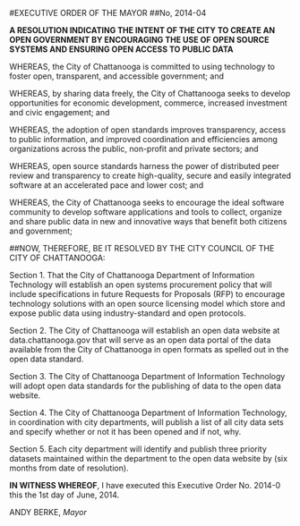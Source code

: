 #EXECUTIVE ORDER OF THE MAYOR
##No, 2014-04

**A RESOLUTION INDICATING THE INTENT OF THE CITY TO CREATE AN OPEN GOVERNMENT BY ENCOURAGING THE USE OF OPEN SOURCE SYSTEMS AND ENSURING OPEN ACCESS TO PUBLIC DATA**

WHEREAS, the City of Chattanooga is committed to using technology to foster open, transparent, and accessible government; and

WHEREAS, by sharing data freely, the City of Chattanooga seeks to develop opportunities for economic development, commerce, increased investment and civic engagement; and

WHEREAS, the adoption of open standards improves transparency, access to public information, and improved coordination and efficiencies among organizations across the public, non-profit and private sectors; and

WHEREAS, open source standards harness the power of distributed peer review and transparency to create high-quality, secure and easily integrated software at an accelerated pace and lower cost; and

WHEREAS, the City of Chattanooga seeks to encourage the ideal software community to develop software applications and tools to collect, organize and share public data in new and innovative ways that benefit both citizens and government;

##NOW, THEREFORE, BE IT RESOLVED BY THE CITY COUNCIL OF THE CITY OF CHATTANOOGA:

Section 1. That the City of Chattanooga Department of Information Technology will establish an open systems procurement policy that will include specifications in future Requests for Proposals (RFP) to encourage technology solutions with an open source licensing model which store and expose public data using industry-standard and open protocols.

Section 2. The City of Chattanooga will establish an open data website at data.chattanooga.gov that will serve as an open data portal of the data available from the City of Chattanooga in open formats as spelled out in the open data standard. 

Section 3. The City of Chattanooga Department of Information Technology will adopt open data standards for the publishing of data to the open data website.

Section 4. The City of Chattanooga Department of Information Technology, in coordination with city departments,  will publish a list of all city data sets and specify whether or not it has been opened and if not, why. 

Section 5. Each city department will identify and publish three priority datasets maintained within the department to the open data website by (six months from date of resolution). 

**IN WITNESS WHEREOF**, I have executed this Executive Order No. 2014-0 this the 1st day of June, 2014.
  
  
ANDY BERKE, *Mayor*